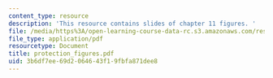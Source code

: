 ```yaml
---
content_type: resource
description: 'This resource contains slides of chapter 11 figures. '
file: /media/https%3A/open-learning-course-data-rc.s3.amazonaws.com/res-6-004-principles-of-computer-system-design-an-introduction-spring-2009/3b6df7ee69d2064643f19fbfa871dee8_protection_figures.pdf
file_type: application/pdf
resourcetype: Document
title: protection_figures.pdf
uid: 3b6df7ee-69d2-0646-43f1-9fbfa871dee8
---
```

